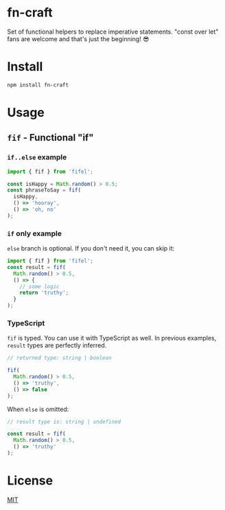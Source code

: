 # fn-craft
Set of functional helpers to replace imperative statements. "const over let" fans are welcome and that's just the beginning! 😎

# Install

```sh
npm install fn-craft
```

# Usage

## `fif` - Functional "if"

### `if..else` example

```js
import { fif } from 'fifel';

const isHappy = Math.random() > 0.5;
const phraseToSay = fif(
  isHappy,
  () => 'hooray',
  () => 'oh, no'
);
```

### `if` only example

`else` branch is optional. If you don't need it, you can skip it:

```js
import { fif } from 'fifel';
const result = fif(
  Math.random() > 0.5,
  () => {
    // some logic
    return 'truthy';
  }
);
```

### TypeScript
`fif` is typed. You can use it with TypeScript as well.
In previous examples, `result` types are perfectly inferred.

```ts
// returned type: string | boolean

fif(
  Math.random() > 0.5,
  () => 'truthy',
  () => false
);
```

When `else` is omitted:
```ts
// result type is: string | undefined

const result = fif(
  Math.random() > 0.5,
  () => 'truthy'
);
```

# License
[MIT](LICENSE)

